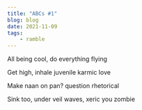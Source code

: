 ```yaml
---
title: "ABCs #1"
blog: blog
date: 2021-11-09
tags:
    - ramble
---
```

All being cool, do everything flying

Get high, inhale juvenile karmic love

Make naan on pan? question rhetorical

Sink too, under veil waves, xeric you zombie
